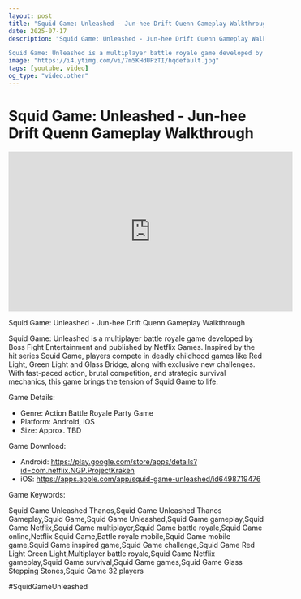 ```yaml
---
layout: post
title: "Squid Game: Unleashed - Jun-hee Drift Quenn Gameplay Walkthrough"
date: 2025-07-17
description: "Squid Game: Unleashed - Jun-hee Drift Quenn Gameplay Walkthrough

Squid Game: Unleashed is a multiplayer battle royale game developed by Boss Fight Ente..."
image: "https://i4.ytimg.com/vi/7m5KHdUPzTI/hqdefault.jpg"
tags: [youtube, video]
og_type: "video.other"
---
```


<script type="application/ld+json">
{
  "@context": "http://schema.org",
  "@type": "VideoObject",
  "name": "Squid Game: Unleashed - Jun-hee Drift Quenn Gameplay Walkthrough",
  "description": "Squid Game: Unleashed - Jun-hee Drift Quenn Gameplay Walkthrough\n\nSquid Game: Unleashed is a multiplayer battle royale game developed by Boss Fight Entertainment and published by Netflix Games. Inspired by the hit series Squid Game, players compete in deadly childhood games like Red Light, Green Light and Glass Bridge, along with exclusive new challenges. With fast-paced action, brutal competition, and strategic survival mechanics, this game brings the tension of Squid Game to life.  \n\nGame Details:  \n\n- Genre: Action Battle Royale Party Game  \n- Platform: Android, iOS  \n- Size: Approx. TBD  \n\nGame Download:  \n\n- Android: https://play.google.com/store/apps/details?id=com.netflix.NGP.ProjectKraken  \n- iOS: https://apps.apple.com/app/squid-game-unleashed/id6498719476\n\nGame Keywords:\n\nSquid Game Unleashed Thanos,Squid Game Unleashed Thanos Gameplay,Squid Game,Squid Game Unleashed,Squid Game gameplay,Squid Game Netflix,Squid Game multiplayer,Squid Game battle royale,Squid Game online,Netflix Squid Game,Battle royale mobile,Squid Game mobile game,Squid Game inspired game,Squid Game challenge,Squid Game Red Light Green Light,Multiplayer battle royale,Squid Game Netflix gameplay,Squid Game survival,Squid Game games,Squid Game Glass Stepping Stones,Squid Game 32 players\n\n#SquidGameUnleashed",
  "thumbnailUrl": "https://i4.ytimg.com/vi/7m5KHdUPzTI/hqdefault.jpg",
  "uploadDate": "2025-07-17T12:00:15",
  "embedUrl": "https://www.youtube.com/embed/7m5KHdUPzTI",
  "publisher": {
    "@type": "Person",
    "name": "Celo Zaga"
  },
  "mainEntityOfPage": {
    "@type": "WebPage",
    "@id": "https://celozaga.github.io/2025/07/17/squid-game:-unleashed---jun-hee-drift-quenn-gameplay-walkthrough-7m5KHdUPzTI.html"
  },
  "duration": "PT0M0S"
}
</script>

<script type="application/ld+json">
{
  "@context": "http://schema.org",
  "@type": "BlogPosting",
  "headline": "Squid Game: Unleashed - Jun-hee Drift Quenn Gameplay Walkthrough",
  "image": "https://i4.ytimg.com/vi/7m5KHdUPzTI/hqdefault.jpg",
  "publisher": {
    "@type": "Person",
    "name": "Celo Zaga"
  },
  "url": "https://celozaga.github.io/2025/07/17/squid-game:-unleashed---jun-hee-drift-quenn-gameplay-walkthrough-7m5KHdUPzTI.html",
  "datePublished": "2025-07-17T12:00:15",
  "dateCreated": "2025-07-17T12:00:15",
  "dateModified": "2025-07-17T12:00:15",
  "description": "Squid Game: Unleashed - Jun-hee Drift Quenn Gameplay Walkthrough\n\nSquid Game: Unleashed is a multiplayer battle royale game developed by Boss Fight Ente...",
  "author": {
    "@type": "Person",
    "name": "Celo Zaga"
  },
  "mainEntityOfPage": {
    "@type": "WebPage",
    "@id": "https://celozaga.github.io/2025/07/17/squid-game:-unleashed---jun-hee-drift-quenn-gameplay-walkthrough-7m5KHdUPzTI.html"
  }
}
</script>

<h1 class="youtube-post-title">Squid Game: Unleashed - Jun-hee Drift Quenn Gameplay Walkthrough</h1>

<iframe width="560" height="315" src="https://www.youtube.com/embed/7m5KHdUPzTI" class="youtube-post-embed" frameborder="0" allowfullscreen></iframe>

<p class="youtube-post-description">Squid Game: Unleashed - Jun-hee Drift Quenn Gameplay Walkthrough

Squid Game: Unleashed is a multiplayer battle royale game developed by Boss Fight Entertainment and published by Netflix Games. Inspired by the hit series Squid Game, players compete in deadly childhood games like Red Light, Green Light and Glass Bridge, along with exclusive new challenges. With fast-paced action, brutal competition, and strategic survival mechanics, this game brings the tension of Squid Game to life.  

Game Details:  

- Genre: Action Battle Royale Party Game  
- Platform: Android, iOS  
- Size: Approx. TBD  

Game Download:  

- Android: https://play.google.com/store/apps/details?id=com.netflix.NGP.ProjectKraken  
- iOS: https://apps.apple.com/app/squid-game-unleashed/id6498719476

Game Keywords:

Squid Game Unleashed Thanos,Squid Game Unleashed Thanos Gameplay,Squid Game,Squid Game Unleashed,Squid Game gameplay,Squid Game Netflix,Squid Game multiplayer,Squid Game battle royale,Squid Game online,Netflix Squid Game,Battle royale mobile,Squid Game mobile game,Squid Game inspired game,Squid Game challenge,Squid Game Red Light Green Light,Multiplayer battle royale,Squid Game Netflix gameplay,Squid Game survival,Squid Game games,Squid Game Glass Stepping Stones,Squid Game 32 players

#SquidGameUnleashed</p>
